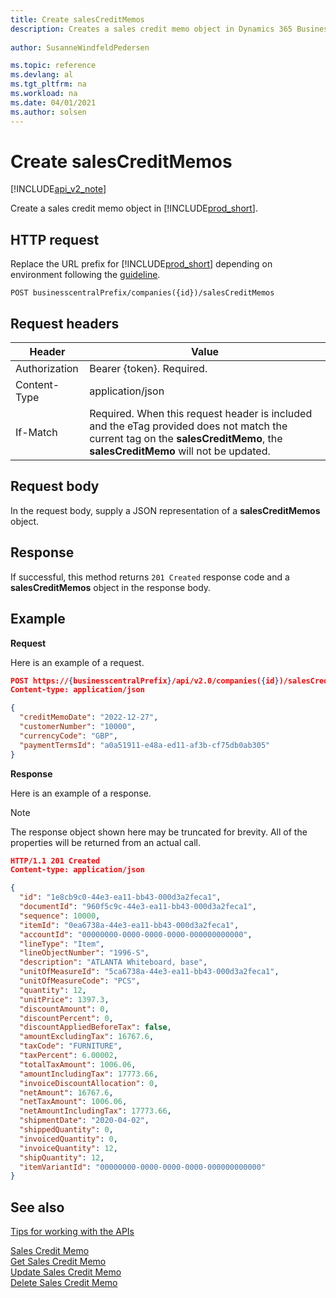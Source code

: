 ```yaml
---
title: Create salesCreditMemos  
description: Creates a sales credit memo object in Dynamics 365 Business Central.
 
author: SusanneWindfeldPedersen

ms.topic: reference
ms.devlang: al
ms.tgt_pltfrm: na
ms.workload: na
ms.date: 04/01/2021
ms.author: solsen
---
```


# Create salesCreditMemos

[!INCLUDE[api_v2_note](../../../includes/api_v2_note.md)]

Create a sales credit memo object in [!INCLUDE[prod_short](../../../includes/prod_short.md)].

## HTTP request
Replace the URL prefix for [!INCLUDE[prod_short](../../../includes/prod_short.md)] depending on environment following the [guideline](../../v2.0/endpoints-apis-for-dynamics.md).

```
POST businesscentralPrefix/companies({id})/salesCreditMemos
```

## Request headers

|Header|Value|
|------|-----|
|Authorization  |Bearer {token}. Required. |
|Content-Type  |application/json|
|If-Match      |Required. When this request header is included and the eTag provided does not match the current tag on the **salesCreditMemo**, the **salesCreditMemo** will not be updated. |

## Request body
In the request body, supply a JSON representation of a **salesCreditMemos** object.

## Response
If successful, this method returns ```201 Created``` response code and a **salesCreditMemos** object in the response body.

## Example

**Request**

Here is an example of a request.

```json
POST https://{businesscentralPrefix}/api/v2.0/companies({id})/salesCreditMemos
Content-type: application/json

{
  "creditMemoDate": "2022-12-27",
  "customerNumber": "10000",
  "currencyCode": "GBP",
  "paymentTermsId": "a0a51911-e48a-ed11-af3b-cf75db0ab305"
}
```

**Response**

Here is an example of a response.

> [!NOTE]  
>   The response object shown here may be truncated for brevity. All of the properties will be returned from an actual call.

```json
HTTP/1.1 201 Created
Content-type: application/json

{
  "id": "1e8cb9c0-44e3-ea11-bb43-000d3a2feca1",
  "documentId": "960f5c9c-44e3-ea11-bb43-000d3a2feca1",
  "sequence": 10000,
  "itemId": "0ea6738a-44e3-ea11-bb43-000d3a2feca1",
  "accountId": "00000000-0000-0000-0000-000000000000",
  "lineType": "Item",
  "lineObjectNumber": "1996-S",
  "description": "ATLANTA Whiteboard, base",
  "unitOfMeasureId": "5ca6738a-44e3-ea11-bb43-000d3a2feca1",
  "unitOfMeasureCode": "PCS",
  "quantity": 12,
  "unitPrice": 1397.3,
  "discountAmount": 0,
  "discountPercent": 0,
  "discountAppliedBeforeTax": false,
  "amountExcludingTax": 16767.6,
  "taxCode": "FURNITURE",
  "taxPercent": 6.00002,
  "totalTaxAmount": 1006.06,
  "amountIncludingTax": 17773.66,
  "invoiceDiscountAllocation": 0,
  "netAmount": 16767.6,
  "netTaxAmount": 1006.06,
  "netAmountIncludingTax": 17773.66,
  "shipmentDate": "2020-04-02",
  "shippedQuantity": 0,
  "invoicedQuantity": 0,
  "invoiceQuantity": 12,
  "shipQuantity": 12,
  "itemVariantId": "00000000-0000-0000-0000-000000000000"
}
```

## See also
[Tips for working with the APIs](../../../developer/devenv-connect-apps-tips.md)  

[Sales Credit Memo](../resources/dynamics_salescreditmemo.md)  
[Get Sales Credit Memo](dynamics_salescreditmemo_get.md)  
[Update Sales Credit Memo](dynamics_salescreditmemo_update.md)  
[Delete Sales Credit Memo](dynamics_salescreditmemo_delete.md)  
